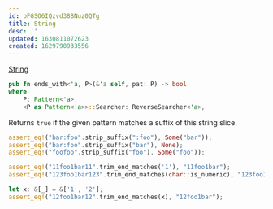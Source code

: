 ```yaml
---
id: bFGSO6IQzvd38BNuz0QTg
title: String
desc: ''
updated: 1630811072623
created: 1629790933556
---
```


[String](https://doc.rust-lang.org/std/string/struct.String.html)

```rust
pub fn ends_with<'a, P>(&'a self, pat: P) -> bool
where
    P: Pattern<'a>,
    <P as Pattern<'a>>::Searcher: ReverseSearcher<'a>,
```

Returns `true` if the given pattern matches a suffix of this string slice.

```rust
assert_eq!("bar:foo".strip_suffix(":foo"), Some("bar"));
assert_eq!("bar:foo".strip_suffix("bar"), None);
assert_eq!("foofoo".strip_suffix("foo"), Some("foo"));

assert_eq!("11foo1bar11".trim_end_matches('1'), "11foo1bar");
assert_eq!("123foo1bar123".trim_end_matches(char::is_numeric), "123foo1bar");

let x: &[_] = &['1', '2'];
assert_eq!("12foo1bar12".trim_end_matches(x), "12foo1bar");
```
